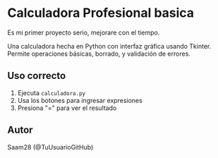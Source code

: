 # Calculadora Profesional basica

Es mi primer proyecto serio, mejorare con el tiempo.

Una calculadora hecha en Python con interfaz gráfica usando Tkinter.  
Permite operaciones básicas, borrado, y validación de errores.


## Uso correcto

1. Ejecuta `calculadora.py`
2. Usa los botones para ingresar expresiones
3. Presiona "=" para ver el resultado

## Autor

Saam28 (@TuUsuarioGitHub)
